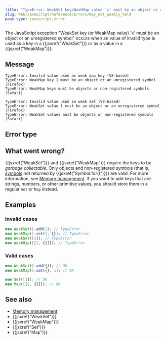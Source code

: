 ```yaml
---
title: "TypeError: WeakSet key/WeakMap value 'x' must be an object or an unregistered symbol"
slug: Web/JavaScript/Reference/Errors/Key_not_weakly_held
page-type: javascript-error
---
```




The JavaScript exception "WeakSet key (or WeakMap value) 'x' must be an object or an unregistered symbol" occurs when an value of invalid type is used as a key in a {{jsxref("WeakSet")}} or as a value in a {{jsxref("WeakMap")}}.

## Message

```plain
TypeError: Invalid value used as weak map key (V8-based)
TypeError: WeakMap key 1 must be an object or an unregistered symbol (Firefox)
TypeError: WeakMap keys must be objects or non-registered symbols (Safari)

TypeError: Invalid value used in weak set (V8-based)
TypeError: WeakSet value 1 must be an object or an unregistered symbol (Firefox)
TypeError: WeakSet values must be objects or non-registered symbols (Safari)
```

## Error type



## What went wrong?

{{jsxref("WeakSet")}} and {{jsxref("WeakMap")}} require the keys to be _garbage collectable_. Only objects and non-registered symbols (that is, [symbols](/Web/JavaScript/Reference/Global_Objects/Symbol) not returned by {{jsxref("Symbol.for()")}}) are valid. For more information, see [Memory management](/Web/JavaScript/Memory_management#weakmaps_and_weaksets). If you want to add keys that are strings, numbers, or other primitive values, you should store them in a regular `Set` or `Map` instead.

## Examples

### Invalid cases

```js example-bad
new WeakSet().add(1); // TypeError
new WeakMap().set(1, {}); // TypeError
new WeakSet([1]); // TypeError
new WeakMap([[1, {}]]); // TypeError
```

### Valid cases

```js example-good
new WeakSet().add({}); // OK
new WeakMap().set({}, 1); // OK

new Set([1]); // OK
new Map([[1, {}]]); // OK
```

## See also

- [Memory management](/Web/JavaScript/Memory_management)
- {{jsxref("WeakSet")}}
- {{jsxref("WeakMap")}}
- {{jsxref("Set")}}
- {{jsxref("Map")}}
